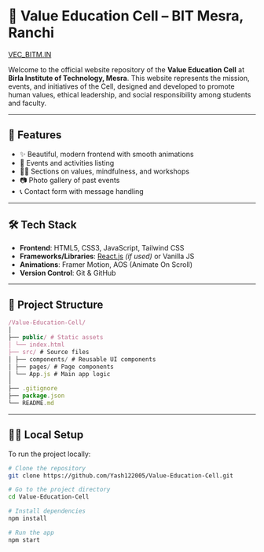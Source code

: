 # 🌱 Value Education Cell – BIT Mesra, Ranchi <br>
<a href = "https://github.com/Yash122005/Value-Education-Cell"> VEC_BITM.IN </a>

Welcome to the official website repository of the **Value Education Cell** at **Birla Institute of Technology, Mesra**. This website represents the mission, events, and initiatives of the Cell, designed and developed to promote human values, ethical leadership, and social responsibility among students and faculty.

---

## 🚀 Features

- ✨ Beautiful, modern frontend with smooth animations
- 📅 Events and activities listing
- 🧘‍♀️ Sections on values, mindfulness, and workshops
- 📷 Photo gallery of past events
- 📞 Contact form with message handling

---

## 🛠 Tech Stack

- **Frontend**: HTML5, CSS3, JavaScript, Tailwind CSS
- **Frameworks/Libraries**: [React.js](https://reactjs.org/) *(if used)* or Vanilla JS
- **Animations**: Framer Motion, AOS (Animate On Scroll)
- **Version Control**: Git & GitHub

---

## 📁 Project Structure
```javascript
/Value-Education-Cell/
│
├── public/ # Static assets
│ └── index.html
├── src/ # Source files
│ ├── components/ # Reusable UI components
│ ├── pages/ # Page components
│ └── App.js # Main app logic
│
├── .gitignore
├── package.json
└── README.md
````
---

## 🧑‍💻 Local Setup

To run the project locally:

```bash
# Clone the repository
git clone https://github.com/Yash122005/Value-Education-Cell.git

# Go to the project directory
cd Value-Education-Cell

# Install dependencies
npm install

# Run the app
npm start
